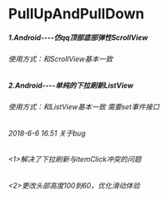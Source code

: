 # PullUpAndPullDown
##### 1.Android----仿qq顶部底部弹性ScrollView
###### 使用方式：和ScrollView基本一致
##### 2.Android----单纯的下拉刷新ListView
###### 使用方式：和ListView基本一致 需要set事件接口
###### 2018-6-6 16.51 关于bug
###### <1>解决了下拉刷新与itemClick冲突的问题
###### <2>更改头部高度100到60，优化滑动体验
